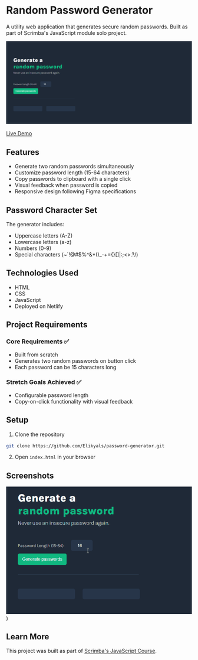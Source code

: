 # Random Password Generator

A utility web application that generates secure random passwords. Built as part of Scrimba's JavaScript module solo project.

![Password Generator Screenshot](screenshots/app-screenshot.png)

[Live Demo](https://password-generator-solo-projeck-kain.netlify.app/)

## Features

- Generate two random passwords simultaneously
- Customize password length (15-64 characters)
- Copy passwords to clipboard with a single click
- Visual feedback when password is copied
- Responsive design following Figma specifications

## Password Character Set

The generator includes:
- Uppercase letters (A-Z)
- Lowercase letters (a-z)
- Numbers (0-9)
- Special characters (~\`!@#$%^&*()_-+={}[]|:;<>.?/)

## Technologies Used

- HTML
- CSS
- JavaScript
- Deployed on Netlify

## Project Requirements

### Core Requirements ✅
- Built from scratch
- Generates two random passwords on button click
- Each password can be 15 characters long

### Stretch Goals Achieved ✅
- Configurable password length
- Copy-on-click functionality with visual feedback

## Setup

1. Clone the repository
```bash
git clone https://github.com/Elikyals/password-generator.git
```

2. Open `index.html` in your browser

## Screenshots

![screenshots\demo.gif](https://github.com/Elikyals/password-generator/blob/main/screenshots/demo.gif))

## Learn More

This project was built as part of [Scrimba's JavaScript Course](https://scrimba.com/learn-javascript-c0v).
